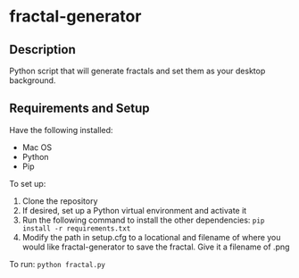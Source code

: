 # fractal-generator
## Description
Python script that will generate fractals and set them as your desktop background.

## Requirements and Setup
Have the following installed:
- Mac OS
- Python
- Pip

To set up:
1. Clone the repository
2. If desired, set up a Python virtual environment and activate it
3. Run the following command to install the other dependencies: ``` pip install -r requirements.txt ```
4. Modify the path in setup.cfg to a locational and filename of where you would like fractal-generator to save the fractal. Give it a filename of .png

To run:
``` python fractal.py ```

